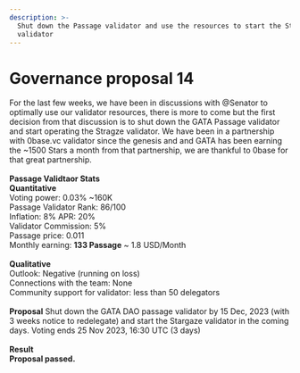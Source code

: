 ```yaml
---
description: >-
  Shut down the Passage validator and use the resources to start the Stargaze
  validator
---
```


# Governance proposal 14

&#x20;For the last few weeks, we have been in discussions with @Senator to optimally use our validator resources, there is more to come but the first decision from that discussion is to shut down the GATA Passage validator and start operating the Stragze validator. We have been in a partnership with 0base.vc validator since the genesis and and GATA has been earning the \~1500 Stars a month from that partnership, we are thankful to 0base for that great partnership.\
\
**Passage Validtaor Stats** \
**Quantitative**\
&#x20;Voting power: 0.03% \~160K \
Passage Validator Rank: 86/100 \
Inflation: 8% APR: 20% \
Validator Commission: 5% \
Passage price: 0.011 \
Monthly earning: **133 Passage** \~ 1.8 USD/Month \
\
**Qualitative** \
Outlook: Negative (running on loss) \
Connections with the team: None \
Community support for validator: less than 50 delegators \
\
**Proposal** Shut down the GATA DAO passage validator by 15 Dec, 2023 (with 3 weeks notice to redelegate) and start the Stargaze validator in the coming days.  Voting ends 25 Nov 2023, 16:30 UTC (3 days)\
\
**Result** \
**Proposal passed.**&#x20;
